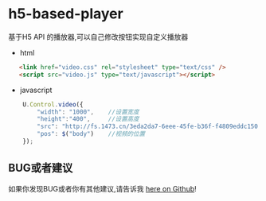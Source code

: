 # h5-based-player

基于H5 API 的播放器,可以自己修改按钮实现自定义播放器

- html

```html
   <link href="video.css" rel="stylesheet" type="text/css" />
   <script src="video.js" type="text/javascript"></script>
```

- javascript

```javascript
    U.Control.video({ 
        "width": "1000",    //设置宽度     
        "height":"400",     //设置高度
        "src": "http://fs.1473.cn/3eda2da7-6eee-45fe-b36f-f4809eddc150.mp4",  //视频路径
        "pos": $("body")    //视频的位置
    });
```

## BUG或者建议

如果你发现BUG或者你有其他建议,请告诉我 [here on Github](https://github.com/LKCheng/wow.js)!

